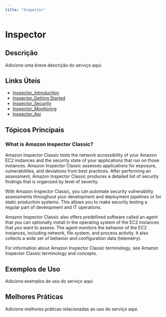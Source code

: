 ```yaml
---
title: "Inspector"
---
```


# Inspector

## Descrição

Adicione uma breve descrição do serviço aqui.

## Links Úteis

- [Inspector_Introduction](https://docs.aws.amazon.com/inspector/latest/userguide/inspector_introduction.html)
- [Inspector_Getting Started](https://docs.aws.amazon.com/inspector/latest/userguide/inspector_getting-started.html)
- [Inspector_Security](https://docs.aws.amazon.com/inspector/latest/userguide/inspector_security.html)
- [Inspector_Monitoring](https://docs.aws.amazon.com/inspector/latest/userguide/inspector_monitoring.html)
- [Inspector_Api](https://docs.aws.amazon.com/inspector/latest/userguide/inspector_api.html)

## Tópicos Principais

### What is Amazon Inspector Classic?

Amazon Inspector Classic tests the network accessibility of your Amazon EC2 instances and the security state of your applications that run on those instances.
        Amazon Inspector Classic assesses applications for exposure, vulnerabilities, and deviations from best practices. After performing an assessment, Amazon Inspector Classic produces a
        detailed list of security findings that is organized by level of severity. 

With Amazon Inspector Classic, you can automate security vulnerability assessments throughout your development and deployment pipelines or for static production
        systems. This allows you to make security testing a regular part of development and IT operations. 

Amazon Inspector Classic also offers predefined software called an agent that you can optionally install in the operating system of the
        EC2 instances that you want to assess. The agent monitors the behavior of the EC2 instances, including network, file system, and process activity. It also
        collects a wide set of behavior and configuration data (telemetry).

For information about Amazon Inspector Classic terminology, see Amazon Inspector Classic terminology and concepts.

## Exemplos de Uso

Adicione exemplos de uso do serviço aqui.

## Melhores Práticas

Adicione melhores práticas relacionadas ao uso do serviço aqui.

